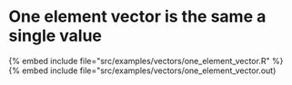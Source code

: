 # One element vector is the same a single value

{% embed include file="src/examples/vectors/one_element_vector.R" %}
{% embed include file="src/examples/vectors/one_element_vector.out)


